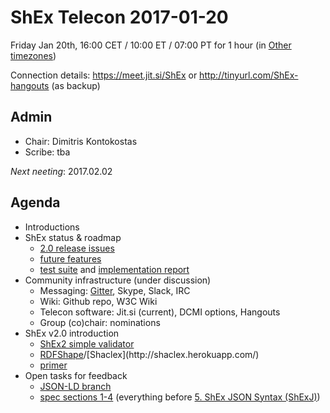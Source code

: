 # ShEx Telecon 2017-01-20

Friday Jan 20th, 16:00 CET / 10:00 ET / 07:00 PT for 1 hour
(in [Other timezones](https://www.timeanddate.com/worldclock/fixedtime.html?msg=ShEx+CG+meeting&amp;iso=20170120T16&amp;p1=37&amp;ah=1))

Connection details: https://meet.jit.si/ShEx or http://tinyurl.com/ShEx-hangouts (as backup)



## Admin

 * Chair: Dimitris Kontokostas
 * Scribe: tba

*Next neeting*: 2017.02.02

## Agenda 

 * Introductions
 * ShEx status & roadmap
   * [2.0 release issues](https://github.com/shexSpec/shex/issues?q=is%3Aopen+is%3Aissue+milestone%3A2.0)
   * [future features](https://github.com/shexSpec/shex/issues?q=is%3Aopen+is%3Aissue+milestone%3A2.1)
   * [test suite](https://github.com/shexSpec/shexTest/blob/master/validation/manifest.ttl#L947) and [implementation report](http://shexspec.github.io/shexTest/reports/#ShEx-validation-tests)
 * Community infrastructure (under discussion)
   * Messaging: [Gitter](https://gitter.im/shapeExpressions), Skype, Slack, IRC
   * Wiki: Github repo, W3C Wiki
   * Telecon software: Jit.si (current), DCMI options, Hangouts
   * Group (co)chair: nominations
 * ShEx v2.0 introduction
   * [ShEx2 simple validator](http://rawgit.com/shexSpec/shex.js/master/doc/shex-simple.html)
   * [RDFShape](http://rdfshape.herokuapp.com/api/validator?data=%40prefix+%3A+%3Chttp%3A%2F%2Fexample.org%2F%3E+.%0D%0A%0D%0A%3Ax+%3Aa+1%3B+%3Ac+1+.&schema=prefix+%3A+%3Chttp%3A%2F%2Fexample.org%2F%3E%0D%0A%0D%0A%3CS%3E+%7B+(%3Aa+.+%7C+%3Ab+.)%3F%2C+%3Ac+.+%7D&schemaVersion=SHACL_0.1)/[Shaclex](http://shaclex.herokuapp.com/)
   * [primer](http://shexspec.github.io/primer/)
 * Open tasks for feedback
   * [JSON-LD branch](https://github.com/shexSpec/shexTest/tree/ld/schemas)
   * [spec sections 1-4](https://shexspec.github.io/spec/) (everything before [5. ShEx JSON Syntax (ShExJ)](https://shexspec.github.io/spec/#shexj))

